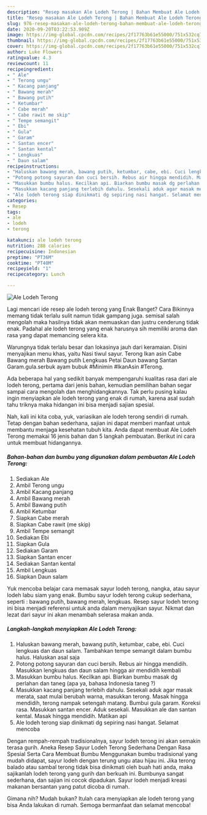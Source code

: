 ```yaml
---
description: "Resep masakan Ale Lodeh Terong | Bahan Membuat Ale Lodeh Terong Yang Enak Banget"
title: "Resep masakan Ale Lodeh Terong | Bahan Membuat Ale Lodeh Terong Yang Enak Banget"
slug: 976-resep-masakan-ale-lodeh-terong-bahan-membuat-ale-lodeh-terong-yang-enak-banget
date: 2020-09-20T03:22:53.909Z
image: https://img-global.cpcdn.com/recipes/2f17763b61e55000/751x532cq70/ale-lodeh-terong-foto-resep-utama.jpg
thumbnail: https://img-global.cpcdn.com/recipes/2f17763b61e55000/751x532cq70/ale-lodeh-terong-foto-resep-utama.jpg
cover: https://img-global.cpcdn.com/recipes/2f17763b61e55000/751x532cq70/ale-lodeh-terong-foto-resep-utama.jpg
author: Luke Flowers
ratingvalue: 4.3
reviewcount: 11
recipeingredient:
- " Ale"
- " Terong ungu"
- " Kacang panjang"
- " Bawang merah"
- " Bawang putih"
- " Ketumbar"
- " Cabe merah"
- " Cabe rawit me skip"
- " Tempe semangit"
- " Ebi"
- " Gula"
- " Garam"
- " Santan encer"
- " Santan kental"
- " Lengkuas"
- " Daun salam"
recipeinstructions:
- "Haluskan bawang merah, bawang putih, ketumbar, cabe, ebi. Cuci lengkuas dan daun salam. Tambahkan tempe semangit dalam bumbu halus. Haluskan asal saja"
- "Potong potong sayuran dan cuci bersih. Rebus air hingga mendidih. Masukkan lengkuas dan daun salam hingga air mendidih kembali"
- "Masukkan bumbu halus. Kecilkan api. Biarkan bumbu masak dg perlahan dan taneg (apa ya, bahasa Indonesia taneg ?)"
- "Masukkan kacang panjang terlebih dahulu. Sesekali aduk agar masak merata, saat mulai berubah warna, masukkan terong. Masak hingga mendidih, terong nampak setengah matang. Bumbui gula garam. Koreksi rasa. Masukkan santan encer. Aduk sesekali. Masukkan ale dan santan kental. Masak hingga mendidih. Matikan api"
- "Ale lodeh terong siap dinikmati dg sepiring nasi hangat. Selamat mencoba"
categories:
- Resep
tags:
- ale
- lodeh
- terong

katakunci: ale lodeh terong 
nutrition: 288 calories
recipecuisine: Indonesian
preptime: "PT36M"
cooktime: "PT40M"
recipeyield: "1"
recipecategory: Lunch

---
```



![Ale Lodeh Terong](https://img-global.cpcdn.com/recipes/2f17763b61e55000/751x532cq70/ale-lodeh-terong-foto-resep-utama.jpg)

Lagi mencari ide resep ale lodeh terong yang Enak Banget? Cara Bikinnya memang tidak terlalu sulit namun tidak gampang juga. semisal salah mengolah maka hasilnya tidak akan memuaskan dan justru cenderung tidak enak. Padahal ale lodeh terong yang enak harusnya sih memiliki aroma dan rasa yang dapat memancing selera kita.

Warungnya tidak terlalu besar dan lokasinya jauh dari keramaian. Disini menyajikan menu khas, yaitu Nasi tiwul sayur. Terong Ikan asin Cabe Bawang merah Bawang putih Lengkuas Petai Daun bawang Santan Garam.gula.serbuk ayam bubuk #Minimin #IkanAsin #Terong.

Ada beberapa hal yang sedikit banyak mempengaruhi kualitas rasa dari ale lodeh terong, pertama dari jenis bahan, kemudian pemilihan bahan segar sampai cara mengolah dan menghidangkannya. Tak perlu pusing kalau ingin menyiapkan ale lodeh terong yang enak di rumah, karena asal sudah tahu triknya maka hidangan ini bisa menjadi sajian spesial.


Nah, kali ini kita coba, yuk, variasikan ale lodeh terong sendiri di rumah. Tetap dengan bahan sederhana, sajian ini dapat memberi manfaat untuk membantu menjaga kesehatan tubuh kita. Anda dapat membuat Ale Lodeh Terong memakai 16 jenis bahan dan 5 langkah pembuatan. Berikut ini cara untuk membuat hidangannya.

<!--inarticleads1-->

##### Bahan-bahan dan bumbu yang digunakan dalam pembuatan Ale Lodeh Terong:

1. Sediakan  Ale
1. Ambil  Terong ungu
1. Ambil  Kacang panjang
1. Ambil  Bawang merah
1. Ambil  Bawang putih
1. Ambil  Ketumbar
1. Siapkan  Cabe merah
1. Siapkan  Cabe rawit (me skip)
1. Ambil  Tempe semangit
1. Sediakan  Ebi
1. Siapkan  Gula
1. Sediakan  Garam
1. Siapkan  Santan encer
1. Sediakan  Santan kental
1. Ambil  Lengkuas
1. Siapkan  Daun salam


Yuk mencoba belajar cara memasak sayur lodeh terong, nangka, atau sayur lodeh labu siam yang enak. Bumbu sayur lodeh terong cukup sederhana, seperti : bawang putih, bawang merah, lengkuas. Resep sayur lodeh terong ini bisa menjadi referensi untuk anda dalam menyajikan sayur. Nikmat dan lezat dari sayur ini akan menambah selerasa makan anda. 

<!--inarticleads2-->

##### Langkah-langkah menyiapkan Ale Lodeh Terong:

1. Haluskan bawang merah, bawang putih, ketumbar, cabe, ebi. Cuci lengkuas dan daun salam. Tambahkan tempe semangit dalam bumbu halus. Haluskan asal saja
1. Potong potong sayuran dan cuci bersih. Rebus air hingga mendidih. Masukkan lengkuas dan daun salam hingga air mendidih kembali
1. Masukkan bumbu halus. Kecilkan api. Biarkan bumbu masak dg perlahan dan taneg (apa ya, bahasa Indonesia taneg ?)
1. Masukkan kacang panjang terlebih dahulu. Sesekali aduk agar masak merata, saat mulai berubah warna, masukkan terong. Masak hingga mendidih, terong nampak setengah matang. Bumbui gula garam. Koreksi rasa. Masukkan santan encer. Aduk sesekali. Masukkan ale dan santan kental. Masak hingga mendidih. Matikan api
1. Ale lodeh terong siap dinikmati dg sepiring nasi hangat. Selamat mencoba


Dengan rempah-rempah tradisionalnya, sayur lodeh terong ini akan semakin terasa gurih. Aneka Resep Sayur Lodeh Terong Sederhana Dengan Rasa Spesial Serta Cara Membuat Bumbu Menggunakan bumbu tradisional yang mudah didapat, sayur lodeh dengan terung ungu atau hijau ini. Jika terong balado atau sambal terong tidak bisa dinikmati oleh buah hati anda, maka sajikanlah lodeh terong yang gurih dan berkuah ini. Bumbunya sangat sederhana, dan sajian ini cocok dipadukan. Sayur lodeh menjadi kreasi makanan bersantan yang patut dicoba di rumah. 

Gimana nih? Mudah bukan? Itulah cara menyiapkan ale lodeh terong yang bisa Anda lakukan di rumah. Semoga bermanfaat dan selamat mencoba!
